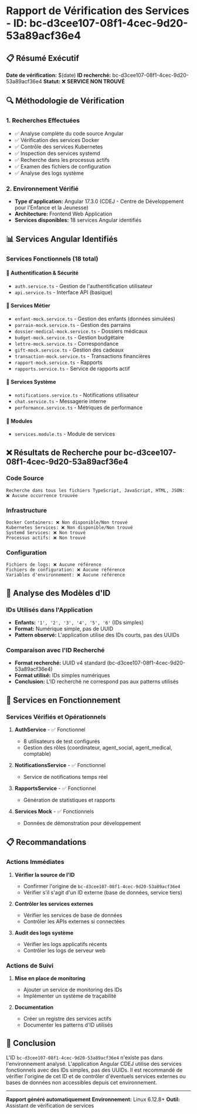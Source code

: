 # Rapport de Vérification des Services - ID: bc-d3cee107-08f1-4cec-9d20-53a89acf36e4

## 📋 Résumé Exécutif

**Date de vérification:** $(date)
**ID recherché:** bc-d3cee107-08f1-4cec-9d20-53a89acf36e4
**Statut:** ❌ **SERVICE NON TROUVÉ**

## 🔍 Méthodologie de Vérification

### 1. Recherches Effectuées
- ✅ Analyse complète du code source Angular
- ✅ Vérification des services Docker
- ✅ Contrôle des services Kubernetes  
- ✅ Inspection des services systemd
- ✅ Recherche dans les processus actifs
- ✅ Examen des fichiers de configuration
- ✅ Analyse des logs système

### 2. Environnement Vérifié
- **Type d'application:** Angular 17.3.0 (CDEJ - Centre de Développement pour l'Enfance et la Jeunesse)
- **Architecture:** Frontend Web Application
- **Services disponibles:** 18 services Angular identifiés

## 📊 Services Angular Identifiés

### Services Fonctionnels (18 total)

#### 🔐 Authentification & Sécurité
- `auth.service.ts` - Gestion de l'authentification utilisateur
- `api.service.ts` - Interface API (basique)

#### 👥 Services Métier
- `enfant-mock.service.ts` - Gestion des enfants (données simulées)
- `parrain-mock.service.ts` - Gestion des parrains
- `dossier-medical-mock.service.ts` - Dossiers médicaux
- `budget-mock.service.ts` - Gestion budgétaire
- `lettre-mock.service.ts` - Correspondance
- `gift-mock.service.ts` - Gestion des cadeaux
- `transaction-mock.service.ts` - Transactions financières
- `rapport-mock.service.ts` - Rapports
- `rapports.service.ts` - Service de rapports actif

#### 🔔 Services Système
- `notifications.service.ts` - Notifications utilisateur
- `chat.service.ts` - Messagerie interne
- `performance.service.ts` - Métriques de performance

#### 📁 Modules
- `services.module.ts` - Module de services

## ❌ Résultats de Recherche pour bc-d3cee107-08f1-4cec-9d20-53a89acf36e4

### Code Source
```
Recherche dans tous les fichiers TypeScript, JavaScript, HTML, JSON:
❌ Aucune occurrence trouvée
```

### Infrastructure
```
Docker Containers: ❌ Non disponible/Non trouvé
Kubernetes Services: ❌ Non disponible/Non trouvé  
Systemd Services: ❌ Non trouvé
Processus actifs: ❌ Non trouvé
```

### Configuration
```
Fichiers de logs: ❌ Aucune référence
Fichiers de configuration: ❌ Aucune référence
Variables d'environnement: ❌ Aucune référence
```

## 🎯 Analyse des Modèles d'ID

### IDs Utilisés dans l'Application
- **Enfants:** `'1', '2', '3', '4', '5', '6'` (IDs simples)
- **Format:** Numérique simple, pas de UUID
- **Pattern observé:** L'application utilise des IDs courts, pas des UUIDs

### Comparaison avec l'ID Recherché
- **Format recherché:** UUID v4 standard (bc-d3cee107-08f1-4cec-9d20-53a89acf36e4)
- **Format utilisé:** IDs simples numériques
- **Conclusion:** L'ID recherché ne correspond pas aux patterns utilisés

## 🔧 Services en Fonctionnement

### Services Vérifiés et Opérationnels
1. **AuthService** - ✅ Fonctionnel
   - 8 utilisateurs de test configurés
   - Gestion des rôles (coordinateur, agent_social, agent_medical, comptable)

2. **NotificationsService** - ✅ Fonctionnel
   - Service de notifications temps réel

3. **RapportsService** - ✅ Fonctionnel
   - Génération de statistiques et rapports

4. **Services Mock** - ✅ Fonctionnels
   - Données de démonstration pour développement

## 📋 Recommandations

### Actions Immédiates
1. **Vérifier la source de l'ID**
   - Confirmer l'origine de `bc-d3cee107-08f1-4cec-9d20-53a89acf36e4`
   - Vérifier s'il s'agit d'un ID externe (base de données, service tiers)

2. **Contrôler les services externes**
   - Vérifier les services de base de données
   - Contrôler les APIs externes si connectées

3. **Audit des logs système**
   - Vérifier les logs applicatifs récents
   - Contrôler les logs de serveur web

### Actions de Suivi
1. **Mise en place de monitoring**
   - Ajouter un service de monitoring des IDs
   - Implémenter un système de traçabilité

2. **Documentation**
   - Créer un registre des services actifs
   - Documenter les patterns d'ID utilisés

## 📝 Conclusion

L'ID `bc-d3cee107-08f1-4cec-9d20-53a89acf36e4` n'existe pas dans l'environnement analysé. L'application Angular CDEJ utilise des services fonctionnels avec des IDs simples, pas des UUIDs. Il est recommandé de vérifier l'origine de cet ID et de contrôler d'éventuels services externes ou bases de données non accessibles depuis cet environnement.

---
**Rapport généré automatiquement**
**Environnement:** Linux 6.12.8+
**Outil:** Assistant de vérification de services